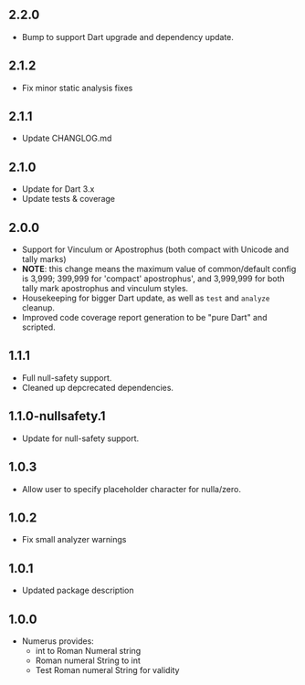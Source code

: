 ## 2.2.0
 - Bump to support Dart upgrade and dependency update.

## 2.1.2
 - Fix minor static analysis fixes

## 2.1.1
 - Update CHANGLOG.md

## 2.1.0
 - Update for Dart 3.x
 - Update tests & coverage

## 2.0.0

 - Support for Vinculum or Apostrophus (both compact with Unicode
   and tally marks)
 - **NOTE**: this change means the maximum value of common/default config is
     3,999; 399,999 for 'compact' apostrophus', and 3,999,999 for both
     tally mark apostrophus and vinculum styles.
 - Housekeeping for bigger Dart update, as well as `test` and `analyze`
   cleanup.
 - Improved code coverage report generation to be "pure Dart" and scripted.

## 1.1.1

 - Full null-safety support.
 - Cleaned up depcrecated dependencies.

## 1.1.0-nullsafety.1

 - Update for null-safety support.

## 1.0.3

 - Allow user to specify placeholder character for nulla/zero.

## 1.0.2

 - Fix small analyzer warnings

## 1.0.1

 - Updated package description

## 1.0.0

- Numerus provides:
  - int to Roman Numeral string
  - Roman numeral String to int
  - Test Roman numeral String for validity
